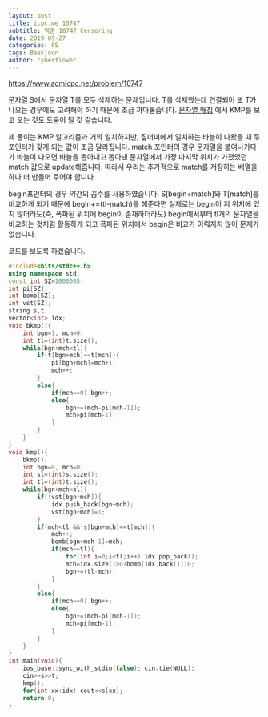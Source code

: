 ```yaml
---
layout: post
title: icpc.me 10747
subtitle: 백준 10747 Censoring
date: 2019-09-27
categories: PS
tags: Baekjoon
author: cyberflower
---
```


<https://www.acmicpc.net/problem/10747>

문자열 S에서 문자열 T를 모두 삭제하는 문제입니다. T를 삭제했는데 연결되어 또 T가 나오는 경우에도 고려해야 하기 때문에 조금 까다롭습니다. [문자열 매칭](https://cyberflower.github.io/2019/09/24/stringmatch.html) 에서 KMP를 보고 오는 것도 도움이 될 것 같습니다.

제 풀이는 KMP 알고리즘과 거의 일치하지만, 짚더미에서 일치하는 바늘이 나왔을 때 두 포인터가 갖게 되는 값이 조금 달라집니다. match 포인터의 경우 문자열을 붙여나가다가 바늘이 나오면 바늘을 뽑아내고 뽑아낸 문자열에서 가장 마지막 위치가 가졌었던 match 값으로 update해줍니다. 따라서 우리는 추가적으로 match를 저장하는 배열을 하나 더 만들어 주어야 합니다.

begin포인터의 경우 약간의 꼼수를 사용하였습니다. S[begin+match]와 T[match]를 비교하게 되기 때문에 begin+=(tl-match)를 해준다면 실제로는 begin이 저 위치에 있지 않더라도(즉, 폭파된 위치에 begin이 존재하더라도) begin에서부터 tl개의 문자열을 비교하는 것처럼 활동하게 되고 폭파된 위치에서 begin은 비교가 이뤄지지 않아 문제가 없습니다.

코드를 보도록 하겠습니다.

```cpp
#include<bits/stdc++.h>
using namespace std;
const int SZ=1000005;
int pi[SZ];
int bomb[SZ];
int vst[SZ];
string s,t;
vector<int> idx;
void bkmp(){
    int bgn=1, mch=0;
    int tl=(int)t.size();
    while(bgn+mch<tl){
        if(t[bgn+mch]==t[mch]){
            pi[bgn+mch]=mch+1;
            mch++;
        }
        else{
            if(mch==0) bgn++;
            else{
                bgn+=(mch-pi[mch-1]);
                mch=pi[mch-1];
            }
        }
    }
}
void kmp(){
    bkmp();
    int bgn=0, mch=0;
    int sl=(int)s.size();
    int tl=(int)t.size();
    while(bgn+mch<sl){
        if(!vst[bgn+mch]){
            idx.push_back(bgn+mch);
            vst[bgn+mch]=1;
        }
        if(mch<tl && s[bgn+mch]==t[mch]){
            mch++;
            bomb[bgn+mch-1]=mch;
            if(mch==tl){
                for(int i=0;i<tl;i++) idx.pop_back();
                mch=idx.size()>0?bomb[idx.back()]:0;
                bgn+=(tl-mch);
            }
        }
        else{
            if(mch==0) bgn++;
            else{
                bgn+=(mch-pi[mch-1]);
                mch=pi[mch-1];
            }
        }
    }
}
int main(void){
    ios_base::sync_with_stdio(false); cin.tie(NULL);
    cin>>s>>t;
    kmp();
    for(int xx:idx) cout<<s[xx];
    return 0;
}
```

